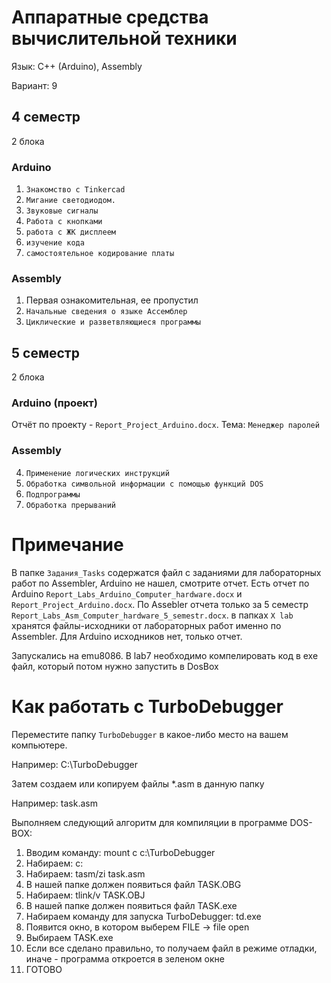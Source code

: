 
# Аппаратные средства вычислительной техники

Язык: C++ (Arduino), Assembly

Вариант: 9

## 4 семестр

2 блока
### Arduino
1. `Знакомство с Tinkercad`
2. `Мигание светодиодом.`
3. `Звуковые сигналы`
4. `Работа с кнопками`
5. `работа с ЖК дисплеем`
6. `изучение кода`
7. `самостоятельное кодирование платы`


### Assembly
1. Первая ознакомительная, ее пропустил
2. `Начальные сведения о языке Ассемблер`
3. `Циклические и разветвляющиеся программы`

## 5 семестр

2 блока
### Arduino (проект)

Отчёт по проекту - `Report_Project_Arduino.docx`.
Тема: `Менеджер паролей`

### Assembly
4. `Применение логических инструкций`
5. `Обработка символьной информации с помощью функций DOS`
6. `Подпрограммы`
7. `Обработка прерываний`


# Примечание

В папке `Задания_Tasks` содержатся файл с заданиями для лабораторных работ по Assembler, Arduino не нашел, смотрите отчет.
Есть отчет по Arduino `Report_Labs_Arduino_Computer_hardware.docx` и `Report_Project_Arduino.docx`. По Assebler отчета только за 5 семестр `Report_Labs_Asm_Computer_hardware_5_semestr.docx`. 
в папках `X lab` хранятся файлы-исходники от лабораторных работ именно по Assembler. Для Arduino исходников нет, только отчет.

Запускались на emu8086. В lab7 необходимо компелировать код в exe файл, который потом нужно запустить в DosBox

# Как работать с TurboDebugger

Переместите папку `TurboDebugger` в какое-либо место на вашем компьютере.

Например: C:\TurboDebugger

Затем создаем или копируем файлы *.asm в данную папку

Например: task.asm

Выполняем следующий алгоритм для компиляции в программе DOS-BOX:

1. Вводим команду: mount c c:\TurboDebugger
2. Набираем: c:
3. Набираем: tasm/zi task.asm
4. В нашей папке должен появиться файл TASK.OBG
5. Набираем: tlink/v TASK.OBJ
6. В нашей папке должен появиться файл TASK.exe
7. Набираем команду для запуска TurboDebugger: td.exe 
8. Появится окно, в котором выберем FILE -> file open
9. Выбираем TASK.exe
10. Если все сделано правильно, то получаем файл в режиме отладки, иначе - программа откроется в зеленом окне
11. ГОТОВО
